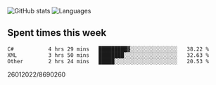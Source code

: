 ![GitHub stats](https://github-readme-stats.vercel.app/api?username=emipa606&theme=github_dark&show_icons=true) 
![Languages](https://github-readme-stats.vercel.app/api/top-langs/?username=emipa606&theme=github_dark&layout=compact)

## Spent times this week
<!--START_SECTION:waka-->

```text
C#           4 hrs 29 mins   █████████▓░░░░░░░░░░░░░░░   38.22 %
XML          3 hrs 50 mins   ████████░░░░░░░░░░░░░░░░░   32.63 %
Other        2 hrs 24 mins   █████░░░░░░░░░░░░░░░░░░░░   20.53 %
```

<!--END_SECTION:waka-->


26012022/8690260
